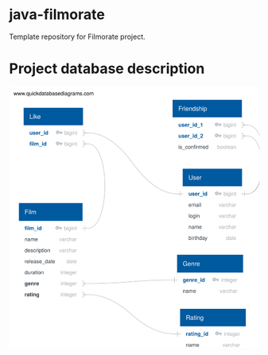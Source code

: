 # java-filmorate
Template repository for Filmorate project.

# Project database description

![Database structure scheme](/QuickDBD-Free%20Diagram%20(2).svg)


